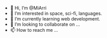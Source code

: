 - 👋 Hi, I’m @MiArri
- 👀 I’m interested in space, sci-fi, languages.
- 🌱 I’m currently learning web development.
- 💞️ I’m looking to collaborate on ...
- 📫 How to reach me ...

<!---
MiArri/MiArri is a ✨ special ✨ repository because its `README.md` (this file) appears on your GitHub profile.
You can click the Preview link to take a look at your changes.
--->
